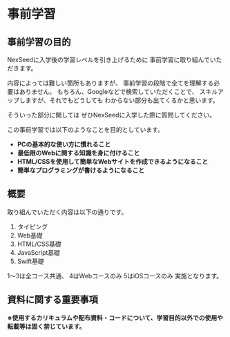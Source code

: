 # 事前学習

## 事前学習の目的
NexSeedに入学後の学習レベルを引き上げるために
事前学習に取り組んでいただきます。

内容によっては難しい箇所もありますが、
事前学習の段階で全てを理解する必要はありません。
もちろん、Googleなどで検索していただくことで、
スキルアップしますが、それでもどうしても
わからない部分も出てくるかと思います。

そういった部分に関しては
ぜひNexSeedに入学した際に質問してください。

この事前学習では以下のようなことを目的としています。
- **PCの基本的な使い方に慣れること** 
- **最低限のWebに関する知識を身に付けること**
- **HTML/CSSを使用して簡単なWebサイトを作成できるようになること**
- **簡単なプログラミングが書けるようになること**


## 概要
取り組んでいただく内容は以下の通りです。
1. タイピング
2. Web基礎
3. HTML/CSS基礎
4. JavaScript基礎
5. Swift基礎

1〜3は全コース共通、
4はWebコースのみ
5はiOSコースのみ
実施となります。


## 資料に関する重要事項
**※使用するカリキュラムや配布資料・コードについて、学習目的以外での使用や転載等は固く禁じています。**